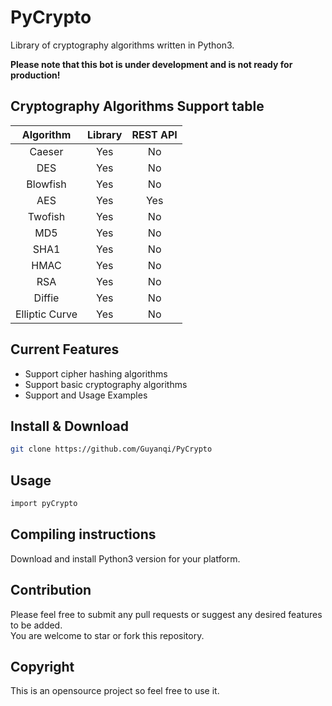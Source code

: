 # PyCrypto

Library of cryptography algorithms written in Python3. 

**Please note that this bot is under development and is not ready for production!**

## Cryptography Algorithms Support table

| Algorithm | Library | REST API |
|:---------:| :------:| :-------:|
| Caeser | Yes  | No        |
| DES | Yes  | No        |
| Blowfish| Yes  | No        |
| AES | Yes  | Yes        |
| Twofish | Yes  | No      |
| MD5 | Yes  | No       |
| SHA1 | Yes  | No       |
| HMAC | Yes  | No       |
| RSA | Yes  | No       |
| Diffie | Yes  | No       |
| Elliptic Curve  | Yes  | No       |

## Current Features

+ Support cipher hashing algorithms  
+ Support basic cryptography algorithms   
+ Support and Usage Examples   

## Install & Download  
```bash
git clone https://github.com/Guyanqi/PyCrypto  
```
## Usage
```bash
import pyCrypto 
```  

## Compiling instructions

Download and install Python3 version for your platform.

## Contribution

Please feel free to submit any pull requests or suggest any desired features to be added.  
You are welcome to star or fork this repository.  

## Copyright
This is an opensource project so feel free to use it. 